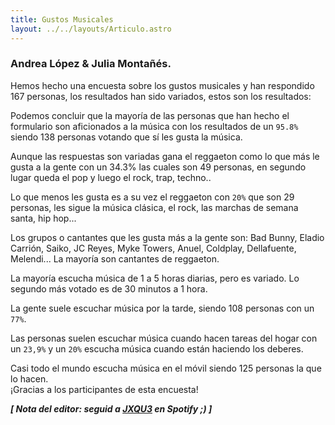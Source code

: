 ```yaml
---
title: Gustos Musicales
layout: ../../layouts/Articulo.astro
---
```


### Andrea López & Julia Montañés.

Hemos hecho una encuesta sobre los gustos musicales y han respondido 167 personas, los
resultados han sido variados, estos son los resultados:  
  
Podemos concluir que la mayoría de las personas que han hecho el formulario son
aficionados a la música con los resultados de un `95.8%` siendo 138 personas votando
que sí les gusta la música.  
  
Aunque las respuestas son variadas gana el reggaeton como lo que más le gusta a la gente
con un 34.3% las cuales son 49 personas, en segundo lugar queda el pop y luego el rock,
trap, techno..  
  
Lo que menos les gusta es a su vez el reggaeton con `20%` que son 29 personas, les sigue
la música clásica, el rock, las marchas de semana santa, hip hop...  
  
Los grupos o cantantes que les gusta más a la gente son: Bad Bunny,
Eladio Carrión, Saiko, JC Reyes, Myke Towers, Anuel, Coldplay,
Dellafuente, Melendi... La mayoría son cantantes de reggaeton.  
  
La mayoría escucha música de 1 a 5 horas diarias, pero es variado. Lo
segundo más votado es de 30 minutos a 1 hora.  
  
La gente suele escuchar música por la tarde, siendo 108 personas con un
`77%`.  
  
Las personas suelen escuchar música cuando hacen tareas del hogar con un
`23,9%` y un `20%` escucha música cuando están haciendo los deberes.  
  
Casi todo el mundo escucha música en el móvil siendo 125 personas la que lo hacen.  
¡Gracias a los participantes de esta encuesta!  

***[ Nota del editor: seguid a [JXQU3](https://open.spotify.com/artist/2pdUGHioFEsL9VTCCaYt03) en Spotify ;) ]***